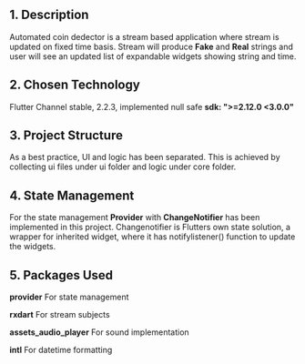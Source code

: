 ## 1. Description
Automated coin dedector is a stream based application where stream is updated on fixed time basis. Stream will produce **Fake** and **Real** strings and user will see an updated list of expandable widgets showing string and time.

## 2. Chosen Technology
Flutter Channel stable, 2.2.3, implemented null safe  **sdk: ">=2.12.0 <3.0.0"**

## 3. Project Structure
As a best practice, UI and logic has been separated. This is achieved by collecting ui files under ui folder and logic under core folder.

## 4. State Management
For the state management **Provider** with **ChangeNotifier** has been implemented in this project. Changenotifier is Flutters own state solution, a wrapper for inherited widget, where it has notifylistener() function to update the widgets.

## 5. Packages Used
**provider** For state management

**rxdart** For stream subjects

**assets_audio_player** For sound implementation

**intl** For datetime formatting